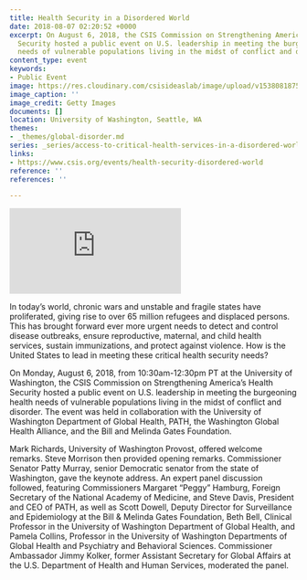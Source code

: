 ```yaml
---
title: Health Security in a Disordered World
date: 2018-08-07 02:20:52 +0000
excerpt: On August 6, 2018, the CSIS Commission on Strengthening America’s Health
  Security hosted a public event on U.S. leadership in meeting the burgeoning health
  needs of vulnerable populations living in the midst of conflict and disorder.
content_type: event
keywords:
- Public Event
image: https://res.cloudinary.com/csisideaslab/image/upload/v1538081875/health-commission/Event-Health-Security-Disordered-World.jpg
image_caption: ''
image_credit: Getty Images
documents: []
location: University of Washington, Seattle, WA
themes:
- _themes/global-disorder.md
series: _series/access-to-critical-health-services-in-a-disordered-world.md
links:
- https://www.csis.org/events/health-security-disordered-world
reference: ''
references: ''

---
```

<div class="video-wrapper post-feature-video">
<iframe allow="autoplay; encrypted-media" allowfullscreen="" frameborder="0" src="https://drive.google.com/file/d/1z1GQZTjZoEJ8JuPBKJwuYM0mXuInhRxC/preview"></iframe>
</div>

In today’s world, chronic wars and unstable and fragile states have proliferated, giving rise to over 65 million refugees and displaced persons. This has brought forward ever more urgent needs to detect and control disease outbreaks, ensure reproductive, maternal, and child health services, sustain immunizations, and protect against violence. How is the United States to lead in meeting these critical health security needs?

On Monday, August 6, 2018, from 10:30am-12:30pm PT at the University of Washington, the CSIS Commission on Strengthening America’s Health Security hosted a public event on U.S. leadership in meeting the burgeoning health needs of vulnerable populations living in the midst of conflict and disorder. The event was held in collaboration with the University of Washington Department of Global Health, PATH, the Washington Global Health Alliance, and the Bill and Melinda Gates Foundation.

Mark Richards, University of Washington Provost, offered welcome remarks. Steve Morrison then provided opening remarks. Commissioner Senator Patty Murray, senior Democratic senator from the state of Washington, gave the keynote address.  An expert panel discussion followed, featuring Commissioners Margaret “Peggy” Hamburg, Foreign Secretary of the National Academy of Medicine, and Steve Davis, President and CEO of PATH, as well as Scott Dowell, Deputy Director for Surveillance and Epidemiology at the Bill & Melinda Gates Foundation, Beth Bell, Clinical Professor in the University of Washington Department of Global Health, and Pamela Collins, Professor in the University of Washington Departments of Global Health and Psychiatry and Behavioral Sciences. Commissioner Ambassador Jimmy Kolker, former Assistant Secretary for Global Affairs at the U.S. Department of Health and Human Services, moderated the panel.